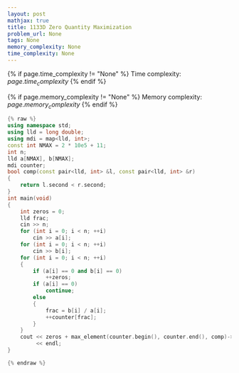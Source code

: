 ```yaml
---
layout: post
mathjax: true
title: 1133D Zero Quantity Maximization
problem_url: None
tags: None
memory_complexity: None
time_complexity: None
---
```




{% if page.time_complexity != "None" %}
Time complexity: ${{ page.time_complexity }}$
{% endif %}

{% if page.memory_complexity != "None" %}
Memory complexity: ${{ page.memory_complexity }}$
{% endif %}

```cpp
{% raw %}
using namespace std;
using lld = long double;
using mdi = map<lld, int>;
const int NMAX = 2 * 10e5 + 11;
int n;
lld a[NMAX], b[NMAX];
mdi counter;
bool comp(const pair<lld, int> &l, const pair<lld, int> &r)
{
    return l.second < r.second;
}
int main(void)
{
    int zeros = 0;
    lld frac;
    cin >> n;
    for (int i = 0; i < n; ++i)
        cin >> a[i];
    for (int i = 0; i < n; ++i)
        cin >> b[i];
    for (int i = 0; i < n; ++i)
    {
        if (a[i] == 0 and b[i] == 0)
            ++zeros;
        if (a[i] == 0)
            continue;
        else
        {
            frac = b[i] / a[i];
            ++counter[frac];
        }
    }
    cout << zeros + max_element(counter.begin(), counter.end(), comp)->second
         << endl;
}

{% endraw %}
```